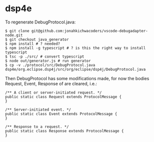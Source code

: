 # dsp4e

To regenerate DebugProtocol.java:

```
$ git clone git@github.com:jonahkichwacoders/vscode-debugadapter-node.git
$ git checkout java_generator
$ npm install # ? needed?
$ npm install -g typescript # ? is this the right way to install typescript
$ tsc -p ./src/ # convert typescript
$ node out/generator.js # run generator
$ cp -v ./protocol/src/DebugProtocol.java  dsp4e/org.eclipse.dsp4j/src/org/eclipse/dsp4j/DebugProtocol.java
```

Then DebugProtocol has some modifications made, for now the bodies Request, Event, Response of are cleared, i.e.:

	/** A client or server-initiated request. */
	public static class Request extends ProtocolMessage {
	}

	/** Server-initiated event. */
	public static class Event extends ProtocolMessage {
	}

	/** Response to a request. */
	public static class Response extends ProtocolMessage {
	}

